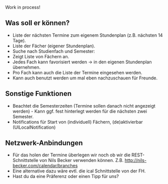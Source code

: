 
   Work in process!

## Was soll er können?

* Liste der nächsten Termine zum eigenem Stundenplan (z.B. nächsten 14 Tage).
* Liste der Fächer (eigener Stundenplan).
* Suche nach Studienfach und Semester:
* Zeigt Liste von Fächern an.
* Jedes Fach kann favorisiert werden -> in den eigenen Stundenplan übernehmen.
* Pro Fach kann auch die Liste der Termine eingesehen werden.
* Kann auch benutzt werden um mal eben nachzuschauen für Freunde.

## Sonstige Funktionen

* Beachtet die Semesterzeiten (Termine sollen danach nicht angezeigt werden) - Kann ggf. fest hinterlegt werden für die nächsten zwei Semester.
* Notifications für Start von (individuell) Fächern, (de)aktivierbar (UILocalNotification)

## Netzwerk-Anbindungen

* Für das holen der Termine überlegen wir noch ob wir die REST-Schnittstelle von Nils Becker verwenden können. Z.B. http://nils-becker.com/calendar/branches
* Eine alternative dazu wäre evtl. die ical Schnittstelle von der FH.
* Hast du da eine Präferenz oder einen Tipp für uns?


